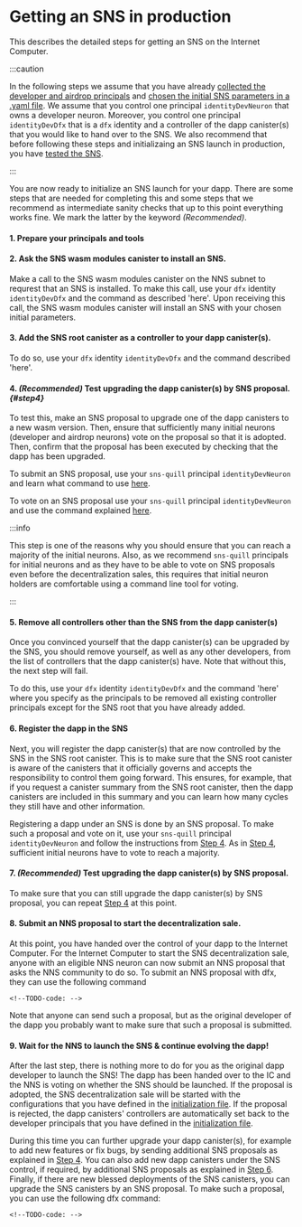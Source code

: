 # Getting an SNS in production
This describes the detailed steps for getting an SNS on
the Internet Computer.

:::caution

In the following steps we assume that you have already
[collected the developer and airdrop principals](predeployment.md/#principals)
and [chosen the initial SNS parameters in a .yaml file](predeployment.md).
We assume that you control one principal `identityDevNeuron` that owns a developer neuron.
Moreover, you control one principal `identityDevDfx` that is a `dfx` identity and 
a controller of the dapp canister(s) that you would like to hand over to the SNS.
We also recommend that before following these steps and initializaing an SNS launch
in production, you have [tested the SNS](local-testing.md).

:::


You are now ready to initialize an SNS launch for your dapp.
There are some steps that are needed for completing this and some steps that we
recommend as intermediate sanity checks that up to this point everything works fine.
We mark the latter by the keyword _(Recommended)_.

#### 1. Prepare your principals and tools

<!-- TODO-content & TODO-CLI/dfx: 
Open terminal with dfx, ready for commands when we say "use `dfx` identity 
`identityDevDeploy`.
For things to do with `sns-quill` will say "use `sns-quill` principal `identityDevNeuron`"
We recommend that message are signed on air-gapped computer and sent to IC
on connected computer. 
To follow this recommendation, should open one terminal on
air-gapped computer and have another one to just forward sns-quill commands
on the connected computer.
-->

#### 2. Ask the SNS wasm modules canister to install an SNS.
Make a call to the SNS wasm modules canister on the NNS subnet to requrest that an SNS 
is installed.
To make this call, use your `dfx` identity `identityDevDfx` and 
the command as described 'here'. <!--TODO-CLI/dfx-Link: -->
Upon receiving this call, the SNS wasm modules canister will install
an SNS with your chosen initial parameters.
<!--TODO-CLI/dfx-Link: once tooling is clear, make sure that here automatically the .yaml
file is used. If this is not the case, add the information how this can be ensured.-->

#### 3. Add the SNS root canister as a controller to your dapp canister(s).
To do so, use your `dfx` identity `identityDevDfx` and 
the command described 'here'.
<!-- TODO: add this to CLI/dfx tool as need to learn SNS canisters -->


#### 4. _(Recommended)_ Test upgrading the dapp canister(s) by SNS proposal. _{#step4}_
To test this, make an SNS proposal to upgrade one of the dapp canisters to
a new wasm version.
Then, ensure that sufficiently many initial neurons (developer and airdrop
neurons) vote on the proposal so that it is adopted.
Then, confirm that the proposal has been executed by checking that the dapp has been
upgraded. 

To submit an SNS proposal, use your `sns-quill` principal `identityDevNeuron`
and learn what command to use [here](https://github.com/dfinity/sns-quill#submit-a-proposal).

<!-- TODO: SNS quill documentation to make proposal and link to it -->

To vote on an SNS proposal use your `sns-quill` principal `identityDevNeuron`
and use the command explained [here](https://github.com/dfinity/sns-quill#vote-on-a-proposal).

:::info

This step is one of the reasons why you should ensure that you can
reach a majority of the initial neurons. Also, as we 
recommend `sns-quill` principals for initial neurons and as they have to be
able to vote on SNS proposals even before the decentralization sales,
this requires that initial neuron holders are comfortable
using a command line tool for voting.

:::

#### 5. Remove all controllers other than the SNS from the dapp canister(s)
Once you convinced yourself that the dapp canister(s) can be upgraded by
the SNS, you should remove yourself, as well as any other developers,
from the list of controllers that the dapp canister(s) have.
Note that without this, the next step will fail.

To do this, use your `dfx` identity `identityDevDfx` and the command 'here'
where you specify as the principals to be removed all existing controller principals
except for the SNS root that you have already added.
<!--TODO-CLI/dfx-Link: should already exist in DFX -->

#### 6. Register the dapp in the SNS
Next, you will register the dapp canister(s) that are now controlled by the SNS
in the SNS root canister. This is to make sure that the SNS root canister
is aware of the canisters that it officially governs and accepts the responsibility
to control them going forward. 
This ensures, for example, that if you request a canister summary from the
SNS root canister, then the dapp canisters are included in this summary and 
you can learn how many cycles they still have and other information.

Registering a dapp under an SNS is done by an SNS proposal.
To make such a proposal and vote on it, use your `sns-quill` principal
`identityDevNeuron` and follow the instructions from [Step 4](#step4).
As in [Step 4](#step4),
sufficient initial neurons have to vote to reach a majority.

<!-- TODO:IN CASE THIS IS NEEDED: Repeat these steps for all canisters that you would
like to register.-->

#### 7. _(Recommended)_ Test upgrading the dapp canister(s) by SNS proposal.
To make sure that you can still upgrade the dapp canister(s) by SNS proposal,
you can repeat [Step 4](#step4) at this point.

#### 8. Submit an NNS proposal to start the decentralization sale.
At this point, you have handed over the control of your dapp to the Internet
Computer. 
For the Internet Computer to start the SNS decentralization sale,
anyone with an eligible NNS neuron can now submit an NNS proposal
that asks the NNS community to do so.
To submit an NNS proposal with dfx, they can use the following command
```
<!--TODO-code: -->
```
Note that anyone can send such a proposal, but as the original developer
of the dapp you probably want to make sure that such a proposal is submitted.
<!--TODO-update-after-change: Add here CF explanation once it is clear.-->

#### 9. Wait for the NNS to launch the SNS & continue evolving the dapp! 
After the last step, there is nothing more to do for you as the original dapp 
developer to launch the SNS!
The dapp has been handed over to the IC and the NNS is voting on whether 
the SNS should be launched.
If the proposal is adopted, the SNS decentralization sale will be 
started with the configurations that you have defined in the
[initialization file](predeployment.md).
If the proposal is rejected, the dapp canisters' controllers are automatically set
back to the developer principals that you
have defined in the [initialization file](predeployment.md).

During this time you can further upgrade your dapp canister(s), for
example to add new features or fix bugs, by sending additional
SNS proposals as explained in
[Step 4](#step4).
You can also add new dapp canisters under the SNS control, if required, 
by additional SNS proposals as explained in
[Step 6](#6-register-the-dapp-in-the-sns).
Finally, if there are new blessed deployments of the SNS canisters, you can
upgrade the SNS canisters by an SNS proposal. 
To make such a proposal, you can use the following dfx command:
``` 
<!--TODO-code: --> 
```  

